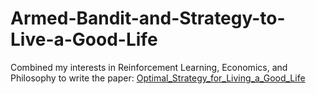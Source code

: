 # Armed-Bandit-and-Strategy-to-Live-a-Good-Life

Combined my interests in Reinforcement  Learning, Economics, and Philosophy to write the paper: [Optimal_Strategy_for_Living_a_Good_Life](Optimal_Strategy_for_Living_a_Good_Life.pdf)
